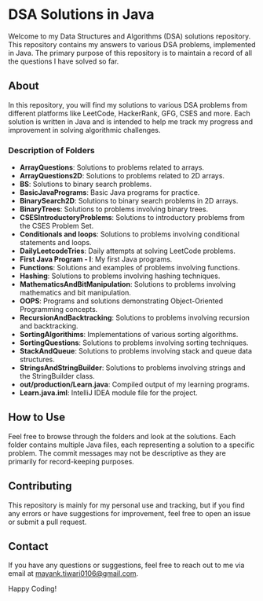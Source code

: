 # DSA Solutions in Java

Welcome to my Data Structures and Algorithms (DSA) solutions repository. This repository contains my answers to various DSA problems, implemented in Java. The primary purpose of this repository is to maintain a record of all the questions I have solved so far.

## About

In this repository, you will find my solutions to various DSA problems from different platforms like LeetCode, HackerRank, GFG, CSES and more. Each solution is written in Java and is intended to help me track my progress and improvement in solving algorithmic challenges.


### Description of Folders

- **ArrayQuestions**: Solutions to problems related to arrays.
- **ArrayQuestions2D**: Solutions to problems related to 2D arrays.
- **BS**: Solutions to binary search problems.
- **BasicJavaPrograms**: Basic Java programs for practice.
- **BinarySearch2D**: Solutions to binary search problems in 2D arrays.
- **BinaryTrees**: Solutions to problems involving binary trees.
- **CSESIntroductoryProblems**: Solutions to introductory problems from the CSES Problem Set.
- **Conditionals and loops**: Solutions to problems involving conditional statements and loops.
- **DailyLeetcodeTries**: Daily attempts at solving LeetCode problems.
- **First Java Program - I**: My first Java programs.
- **Functions**: Solutions and examples of problems involving functions.
- **Hashing**: Solutions to problems involving hashing techniques.
- **MathematicsAndBitManipulation**: Solutions to problems involving mathematics and bit manipulation.
- **OOPS**: Programs and solutions demonstrating Object-Oriented Programming concepts.
- **RecursionAndBacktracking**: Solutions to problems involving recursion and backtracking.
- **SortingAlgorithims**: Implementations of various sorting algorithms.
- **SortingQuestions**: Solutions to problems involving sorting techniques.
- **StackAndQueue**: Solutions to problems involving stack and queue data structures.
- **StringsAndStringBuilder**: Solutions to problems involving strings and the StringBuilder class.
- **out/production/Learn.java**: Compiled output of my learning programs.
- **Learn.java.iml**: IntelliJ IDEA module file for the project.

## How to Use

Feel free to browse through the folders and look at the solutions. Each folder contains multiple Java files, each representing a solution to a specific problem. The commit messages may not be descriptive as they are primarily for record-keeping purposes. 

## Contributing

This repository is mainly for my personal use and tracking, but if you find any errors or have suggestions for improvement, feel free to open an issue or submit a pull request.

## Contact

If you have any questions or suggestions, feel free to reach out to me via email at [mayank.tiwari0106@gmail.com](mailto:mayank.tiwari0106@gmail.com).

Happy Coding!


